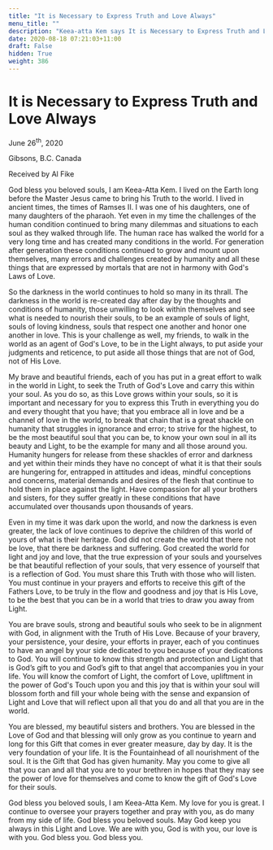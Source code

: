 ```yaml
---
title: "It is Necessary to Express Truth and Love Always"
menu_title: ""
description: "Keea-atta Kem says It is Necessary to Express Truth and Love Always"
date: 2020-08-18 07:21:03+11:00
draft: False
hidden: True
weight: 386
---
```

# It is Necessary to Express Truth and Love Always

June 26<sup>th</sup>, 2020

Gibsons, B.C. Canada

Received by Al Fike



God bless you beloved souls, I am Keea-Atta Kem. I lived on the Earth long before the Master Jesus came to bring his Truth to the world. I lived in ancient times, the times of Ramses II. I was one of his daughters, one of many daughters of the pharaoh. Yet even in my time the challenges of the human condition continued to bring many dilemmas and situations to each soul as they walked through life. The human race has walked the world for a very long time and has created many conditions in the world. For generation after generation these conditions continued to grow and mount upon themselves, many errors and challenges created by humanity and all these things that are expressed by mortals that are not in harmony with God's Laws of Love. 

So the darkness in the world continues to hold so many in its thrall. The darkness in the world is re-created day after day by the thoughts and conditions of humanity, those unwilling to look within themselves and see what is needed to nourish their souls, to be an example of souls of light, souls of loving kindness, souls that respect one another and honor one another in love. This is your challenge as well, my friends, to walk in the world as an agent of God's Love, to be in the Light always, to put aside your judgments and reticence, to put aside all those things that are not of God, not of His Love.

My brave and beautiful friends, each of you has put in a great effort to walk in the world in Light, to seek the Truth of God's Love and carry this within your soul. As you do so, as this Love grows within your souls, so it is important and necessary for you to express this Truth in everything you do and every thought that you have; that you embrace all in love and be a channel of love in the world, to break that chain that is a great shackle on humanity that struggles in ignorance and error; to strive for the highest, to be the most beautiful soul that you can be, to know your own soul in all its beauty and Light, to be the example for many and all those around you. Humanity hungers for release from these shackles of error and darkness and yet within their minds they have no concept of what it is that their souls are hungering for, entrapped in attitudes and ideas, mindful conceptions and concerns, material demands and desires of the flesh that continue to hold them in place against the light. Have compassion for all your brothers and sisters, for they suffer greatly in these conditions that have accumulated over thousands upon thousands of years. 

Even in my time it was dark upon the world, and now the darkness is even greater, the lack of love continues to deprive the children of this world of yours of what is their heritage. God did not create the world that there not be love, that there be darkness and suffering. God created the world for light and joy and love, that the true expression of your souls and yourselves be that beautiful reflection of your souls, that very essence of yourself that is a reflection of God. You must share this Truth with those who will listen. You must continue in your prayers and efforts to receive this gift of the Fathers Love, to be truly in the flow and goodness and joy that is His Love, to be the best that you can be in a world that tries to draw you away from Light. 

You are brave souls, strong and beautiful souls who seek to be in alignment with God, in alignment with the Truth of His Love. Because of your bravery, your persistence, your desire, your efforts in prayer, each of you continues to have an angel by your side dedicated to you because of your dedications to God. You will continue to know this strength and protection and Light that is God’s gift to you and God’s gift to that angel that accompanies you in your life. You will know the comfort of Light, the comfort of Love, upliftment in the power of God's Touch upon you and this joy that is within your soul will blossom forth and fill your whole being with the sense and expansion of Light and Love that will reflect upon all that you do and all that you are in the world. 

You are blessed, my beautiful sisters and brothers. You are blessed in the Love of God and that blessing will only grow as you continue to yearn and long for this Gift that comes in ever greater measure, day by day. It is the very foundation of your life. It is the Fountainhead of all nourishment of the soul. It is the Gift that God has given humanity. May you come to give all that you can and all that you are to your brethren in hopes that they may see the power of love for themselves and come to know the gift of God's Love for their souls. 

God bless you beloved souls, I am Keea-Atta Kem. My love for you is great. I continue to oversee your prayers together and pray with you, as do many from my side of life. God bless you beloved souls. May God keep you always in this Light and Love. We are with you, God is with you, our love is with you. God bless you. God bless you.
